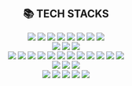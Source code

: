 


<div align=center><h2>📚 TECH STACKS</h2></div>

<div align=center>
<img src="https://img.shields.io/badge/java-007396?style=for-the-badge&logo=java&logoColor=white">
<img src="https://img.shields.io/badge/python-3776AB?style=for-the-badge&logo=python&logoColor=white">
<img src="https://img.shields.io/badge/ruby-CC342D?style=for-the-badge&logo=ruby&logoColor=white">
<img src="https://img.shields.io/badge/html5-E34F26?style=for-the-badge&logo=html5&logoColor=white">
<img src="https://img.shields.io/badge/css-1572B6?style=for-the-badge&logo=css3&logoColor=white">
<img src="https://img.shields.io/badge/javascript-F7DF1E?style=for-the-badge&logo=javascript&logoColor=black">
<img src="https://img.shields.io/badge/swift-F05138?style=for-the-badge&logo=Swift&logoColor=white">
<img src="https://img.shields.io/badge/uikit-2396F3?style=for-the-badge&logo=uikit&logoColor=white">
<br>
<img src="https://img.shields.io/badge/mysql-4479A1?style=for-the-badge&logo=mysql&logoColor=white">
<img src="https://img.shields.io/badge/mariaDB-003545?style=for-the-badge&logo=mariaDB&logoColor=white">
<img src="https://img.shields.io/badge/mongoDB-47A248?style=for-the-badge&logo=MongoDB&logoColor=white">
<br>
<img src="https://img.shields.io/badge/TensorFlow-%23FF6F00.svg?style=for-the-badge&logo=TensorFlow&logoColor=white">
<img src="https://img.shields.io/badge/Keras-%23D00000.svg?style=for-the-badge&logo=Keras&logoColor=white">
<img src="https://img.shields.io/badge/scikit--learn-%23F7931E.svg?style=for-the-badge&logo=scikit-learn&logoColor=white">
<img src="https://img.shields.io/badge/XGBoost-brightgreen?style=for-the-badge&logo=XGBoost&logoColor=white">
<img src="https://img.shields.io/badge/LightGBM-brightgreen?style=for-the-badge&logo=LightGBM&logoColor=white">
<img src="https://img.shields.io/badge/NLTK-%23034f8a?style=for-the-badge&logo=NLTK&logoColor=white">
<img src="https://img.shields.io/badge/Pandas-%23150458.svg?style=for-the-badge&logo=pandas&logoColor=white">
<img src="https://img.shields.io/badge/NumPy-%23013243.svg?style=for-the-badge&logo=numpy&logoColor=white">
<img src="https://img.shields.io/badge/Matplotlib-%23ffffff.svg?style=for-the-badge&logo=Matplotlib&logoColor=black">
<img src="https://img.shields.io/badge/Seaborn-%23ffffff.svg?style=for-the-badge&logo=Seaborn&logoColor=black">
<img src="https://img.shields.io/badge/pytorch-EE4C2C?style=for-the-badge&logo=pytorch&logoColor=white">
<img src="https://img.shields.io/badge/jupyter-F37626?style=for-the-badge&logo=jupyter&logoColor=white">
<br>
<img src="https://img.shields.io/badge/firebase-FFCA28?style=for-the-badge&logo=firebase&logoColor=white">
<img src="https://img.shields.io/badge/amazonaws-232F3E?style=for-the-badge&logo=amazonaws&logoColor=white">
<img src="https://img.shields.io/badge/linux-FCC624?style=for-the-badge&logo=linux&logoColor=black">
<br>
<img src="https://img.shields.io/badge/r-276DC3?style=for-the-badge&logo=r&logoColor=white">
<img src="https://img.shields.io/badge/jupyter-F37626?style=for-the-badge&logo=jupyter&logoColor=white">
<img src="https://img.shields.io/badge/Xcode-007ACC?style=for-the-badge&logo=Xcode&logoColor=white">
<img src="https://img.shields.io/badge/Visual%20Studio%20Code-0078d7.svg?style=for-the-badge&logo=visual-studio-code&logoColor=white">
<img src="https://img.shields.io/badge/eclipse-2C2255?style=for-the-badge&logo=eclipse&logoColor=white">
</div>
